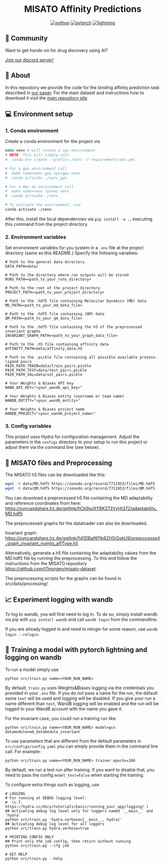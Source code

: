 <div align="center">

# MISATO Affinity Predictions

[![python](https://img.shields.io/badge/-Python_3.7_%7C_3.8_%7C_3.9_%7C_3.10-blue?logo=python&logoColor=white)](https://github.com/pre-commit/pre-commit)
[![pytorch](https://img.shields.io/badge/PyTorch_1.10+-ee4c2c?logo=pytorch&logoColor=white)](https://pytorch.org/get-started/locally/)
[![lightning](https://img.shields.io/badge/-Lightning_1.8+-792ee5?logo=pytorchlightning&logoColor=white)](https://pytorchlightning.ai/)

</div>
 
## :purple_heart: Community

Want to get hands-on for drug discovery using AI?

[Join our discord server!](https://discord.gg/tGaut92VYB)

## :rocket:  About

In this repository we provide the code for the binding affinity prediction task described in [our paper](https://www.biorxiv.org/content/10.1101/2023.05.24.542082v2). For the main dataset and instructions how to download it visit the [main repository site](https://github.com/t7morgen/misato-dataset)

## :computer:  Environment setup

### 1. Conda environment
Create a conda environment for the project via
```bash
make venv # will create a cpu environment
# NOTE: This will simply call
#  conda env create --prefix=./venv -f requirements/env.yml

# For a gpu environment call
#  make name=venv_gpu sys=gpu venv
#  conda activate ./venv_gpu

# For a Mac m1 environment call
#  make name=venv sys=m1 venv
#  conda activate ./venv

# To activate the environment, use:
conda activate ./venv
```

After this, install the local dependencies via `pip install -e .`, executing this command from the project directory.

### 2. Environment variables

Set environment variables for you system in a `.env` file at the project directory
(same as this README.) Specify the following variables:

```
# Path to the general data directory
DATA_PATH=data/

# Path to the directory where run outputs will be stored
RUNS_PATH=<path_to_your_runs_directory>

# Path to the root of the project directory
PROJECT_PATH=<path_to_your_project_directory>

# Path to the .hdf5 file containing Molecular Dynamics (MD) data
MD_PATH=<path_to_your_md_data_file>

# Path to the .hdf5 file containing (QM) data
QM_PATH=<path_to_your_qm_data_file>

# Path to the .hdf5 file containing the h5 of the preprocessed invariant graphs
INVARIANT_GRAPH_PATH=<path_to_your_graph_data_file>

# Path to the .h5 file containing affinity data
AFFINITY_PATH=data/affinity_data.h5

# Path to the .pickle file containing all possible available protein-ligand pairs
PAIR_PATH_TRAIN=data/train_pairs.pickle
PAIR_PATH_TEST=data/test_pairs.pickle
PAIR_PATH_VAL=data/val_pairs.pickle

# Your Weights & Biases API key
WANB_API_KEY="<your_wandb_api_key>"

# Your Weights & Biases entity (username or team name)
WANDB_ENTITY="<your_wandb_entity>"

# Your Weights & Biases project name
WANDB_PROJECT="<your_wandb_project_name>"
```

### 3. Config variables

This project uses Hydra for configuration management. Adjust the parameters in the `configs`
directory to your setup to run this project or adjust them via the command line (see below).

## :file_folder: MISATO files and Preprocessing

The MISATO h5 files can be downloaded like this:

```bash
wget -O data/MD.hdf5 https://zenodo.org/record/7711953/files/MD.hdf5
wget -O data/QM.hdf5 https://zenodo.org/record/7711953/files/QM.hdf5
```
You can download a preprocessed h5 file containing the MD adaptability and reference coordinates from here:
https://syncandshare.lrz.de/getlink/fiCk9juiXYBKZ73VyHt372/adaptability_MD.hdf5

The preprocessed graphs for the dataloader can also be downloaded.

Invariant graph:
https://syncandshare.lrz.de/getlink/fi41DBaf6f1b6ZHSiGokU9/preprocessed_graph_invariant_numlig_affType.h5

Alternatively, generate a h5 file containing the adaptability values from the MD.hdf5 file by running the preprocessing. To this end follow the instructions from the MISATO repository https://github.com/t7morgen/misato-dataset . 

The preprocessing scripts for the graphs can be found in src/data/processing/.


## :chart_with_upwards_trend: Experiment logging with wandb

To log to wandb, you will first need to log in. To do so, simply install wandb via pip
with `pip install wandb` and call `wandb login` from the commandline.

If you are already logged in and need to relogin for some reason, use `wandb login --relogin`.

## :mechanical_arm:	Training a model with pytorch lightning and logging on wandb

To run a model simply use

```
python src/train.py name=<YOUR_RUN_NAME>
```
By default, `train.py` uses Weights&Biases logging via the credentials you provided in your `.env` file. If you do not pass a name for the run, the default name `test` will be used and logging will be disabled. If you give your run a name different than `test`, WandB logging will be enabled and the run will be logged to your WandB account with the name you gave it.

For the invariant case, you could run a training run like:
```
python src/train.py name=<YOUR_RUN_NAME> model=gcn datamodule=md_datamodule_invariant
```


To use parameters that are different from the default parameters in `src/configs/config.yaml`
you can simply provide them in the command line call. For example:

```
python src/train.py name=<YOUR_RUN_NAME> trainer.epochs=100
```

By default, we run a test run after training. If you want to disable that, you need to pass the config `model_test=False` when starting the training.


To configure extra things such as logging, use
```
# LOGGING
# For running at DEBUG logging level:
#  (c.f. https://hydra.cc/docs/tutorials/basic/running_your_app/logging/ )
## Activating debug log level only for loggers named `__main__` and `hydra`
python src/train.py 'hydra.verbose=[__main__, hydra]'
## Activating debug log level for all loggers
python src/train.py hydra.verbose=true

# PRINTING CONFIG ONLY
## Print only the job config, then return without running
python src/train.py --cfg job

# GET HELP
python src/train.py --help
```
